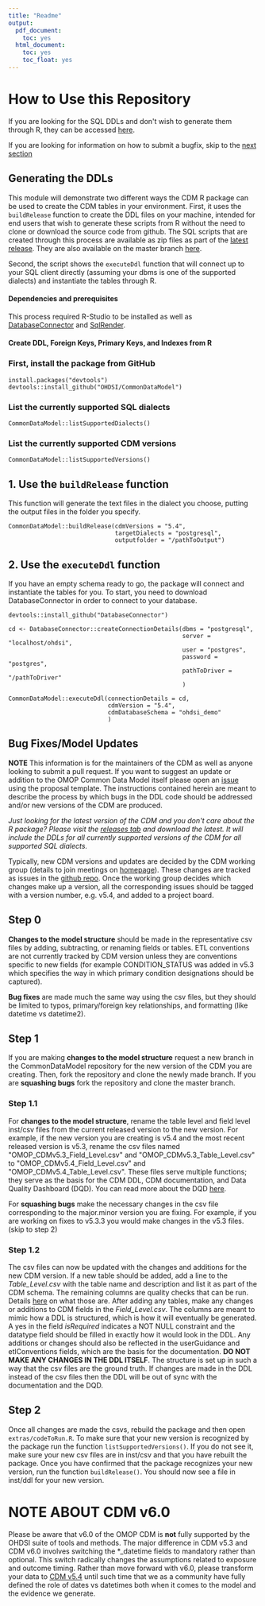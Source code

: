 ```yaml
---
title: "Readme"
output:
  pdf_document:
    toc: yes
  html_document:
    toc: yes
    toc_float: yes
---
```


# How to Use this Repository

If you are looking for the SQL DDLs and don't wish to generate them through R, they can be accessed [here](https://github.com/OHDSI/CommonDataModel/tree/v5.4.0/inst/ddl/5.4).

If you are looking for information on how to submit a bugfix, skip to the [next section](https://github.com/OHDSI/CommonDataModel#bug-fixesmodel-updates)

## Generating the DDLs

This module will demonstrate two different ways the CDM R package can be used to create the CDM tables in your environment.  First, it uses the `buildRelease` function to create the DDL files on your machine, intended for end users that wish to generate these scripts from R without the need to clone or download the source code from github.  The SQL scripts that are created through this process are available as zip files as part of the [latest release](https://github.com/OHDSI/CommonDataModel/releases/tag/v5.4.0).  They are also available on the master branch [here](https://github.com/OHDSI/CommonDataModel/tree/v5.4.0/inst/ddl/5.4). 

Second, the script shows the `executeDdl` function that will connect up to your SQL client directly (assuming your dbms is one of the supported dialects) and instantiate the tables through R.

#### Dependencies and prerequisites

This process required R-Studio to be installed as well as [DatabaseConnector](https://github.com/ohdsi/DatabaseConnector) and [SqlRender](https://github.com/ohdsi/SqlRender). 

#### Create DDL, Foreign Keys, Primary Keys, and Indexes from R

### First, install the package from GitHub
```
install.packages("devtools")
devtools::install_github("OHDSI/CommonDataModel")
```
### List the currently supported SQL dialects
```CommonDataModel::listSupportedDialects()```

### List the currently supported CDM versions
```CommonDataModel::listSupportedVersions()```

## 1. Use the `buildRelease` function 

This function will generate the text files in the dialect you choose, putting the output files in the folder you specify.
```
CommonDataModel::buildRelease(cdmVersions = "5.4",
                              targetDialects = "postgresql",
                              outputfolder = "/pathToOutput")
```

## 2. Use the `executeDdl` function

If you have an empty schema ready to go, the package will connect and instantiate the tables for you. To start, you need to download DatabaseConnector in order to connect to your database.

```   
devtools::install_github("DatabaseConnector")

cd <- DatabaseConnector::createConnectionDetails(dbms = "postgresql",
                                                 server = "localhost/ohdsi",
                                                 user = "postgres",
                                                 password = "postgres",
                                                 pathToDriver = "/pathToDriver"
                                                 )

CommonDataModel::executeDdl(connectionDetails = cd,
                            cdmVersion = "5.4",
                            cdmDatabaseSchema = "ohdsi_demo"
                            )
```


## Bug Fixes/Model Updates

**NOTE** This information is for the maintainers of the CDM as well as anyone looking to submit a pull request. If you want to suggest an update or addition to the OMOP Common Data Model itself please open an [issue](https://github.com/OHDSI/CommonDataModel/issues) using the proposal template. The instructions contained herein are meant to describe the process by which bugs in the DDL code should be addressed and/or new versions of the CDM are produced. 

*Just looking for the latest version of the CDM and you don't care about the R package? Please visit the [releases tab](https://github.com/OHDSI/CommonDataModel/tags) and download the latest. It will include the DDLs for all currently supported versions of the CDM for all supported SQL dialects.* 

Typically, new CDM versions and updates are decided by the CDM working group (details to join meetings on [homepage](https://ohdsi.github.io/CommonDataModel/)). These changes are tracked as issues in the [github repo](https://github.com/OHDSI/CommonDataModel/issues). Once the working group decides which changes make up a version, all the corresponding issues should be tagged with a version number, e.g. v5.4, and added to a project board. 

## Step 0

**Changes to the model structure** should be made in the representative csv files by adding, subtracting, or renaming fields or tables. ETL conventions are not currently tracked by CDM version unless they are conventions specific to new fields (for example CONDITION_STATUS was added in v5.3 which specifies the way in which primary condition designations should be captured). 

**Bug fixes** are made much the same way using the csv files, but they should be limited to typos, primary/foreign key relationships, and formatting (like datetime vs datetime2). 

## Step 1

If you are making **changes to the model structure** request a new branch in the CommonDataModel repository for the new version of the CDM you are creating. Then, fork the repository and clone the newly made branch. If you are **squashing bugs** fork the repository and clone the master branch.

### Step 1.1 
For **changes to the model structure**, rename the table level and field level inst/csv files from the current released version to the new version. For example, if the new version you are creating is v5.4 and the most recent released version is v5.3, rename the csv files named "OMOP_CDMv5.3_Field_Level.csv" and "OMOP_CDMv5.3_Table_Level.csv" to "OMOP_CDMv5.4_Field_Level.csv" and "OMOP_CDMv5.4_Table_Level.csv". These files serve multiple functions; they serve as the basis for the CDM DDL, CDM documentation, and Data Quality Dashboard (DQD). You can read more about the DQD [here](https://ohdsi.github.io/DataQualityDashboard/index.html). 

For **squashing bugs** make the necessary changes in the csv file corresponding to the major.minor version you are fixing. For example, if you are working on fixes to v5.3.3 you would make changes in the v5.3 files. (skip to step 2)

### Step 1.2
The csv files can now be updated with the changes and additions for the new CDM version. If a new table should be added, add a line to the *Table_Level.csv* with the table name and description and list it as part of the CDM schema. The remaining columns are quality checks that can be run. Details [here](https://ohdsi.github.io/DataQualityDashboard/index.html) on what those are. After adding any tables, make any changes or additions to CDM fields in the *Field_Level.csv*. The columns are meant to mimic how a DDL is structured, which is how it will eventually be generated. A yes in the field *isRequired* indicates a NOT NULL constraint and the datatype field should be filled in exactly how it would look in the DDL. Any additions or changes should also be reflected in the userGuidance and etlConventions fields, which are the basis for the documentation. **DO NOT MAKE ANY CHANGES IN THE DDL ITSELF**. The structure is set up in such a way that the csv files are the ground truth. If changes are made in the DDL instead of the csv files then the DDL will be out of sync with the documentation and the DQD. 

## Step 2
Once all changes are made the csvs, rebuild the package and then open `extras/codeToRun.R`. To make sure that your new version is recognized by the package run the function `listSupportedVersions()`. If you do not see it, make sure your new csv files are in inst/csv and that you have rebuilt the package. Once you have confirmed that the package recognizes your new version, run the function `buildRelease()`. You should now see a file in inst/ddl for your new version. 

**NOTE ABOUT CDM v6.0**
====================

Please be aware that v6.0 of the OMOP CDM is **not** fully supported by the OHDSI suite of tools and methods. The major difference in CDM v5.3 and CDM v6.0 involves switching the \*_datetime fields to mandatory rather than optional. This switch radically changes the assumptions related to exposure and outcome timing. Rather than move forward with v6.0, please transform your data to [CDM v5.4](https://github.com/OHDSI/CommonDataModel/releases/tag/v5.4.0) until such time that we as a community have fully defined the role of dates vs datetimes both when it comes to the model and the evidence we generate. 
